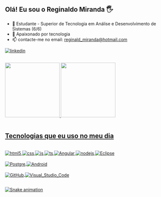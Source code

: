 ## Olá! Eu sou o Reginaldo Miranda 🖐️
- 🌱 Estudante - Superior de Tecnologia em Análise e Desenvolvimento de Sistemas (6/6)
- 🔭 Apaixonado por tecnologia
- 📫 contacte-me no email: reginald_miranda@hotmail.com
 
 
[![linkedin](	https://img.shields.io/badge/LinkedIn-0077B5?style=for-the-badge&logo=linkedin&logoColor=white)](https://www.linkedin.com/in/reginaldo-miranda)
  
<div style="display: inline_block"><br/>
<div style="display: inline_block">
  <a href="https://github.com/regi1297">
  <img height="180em" src="https://github-readme-stats.vercel.app/api?username=regi1297&show_icons=true&theme=cobalt&include_all_commits=true&count_private=true"/>
  <img height="180em" src="https://github-readme-stats.vercel.app/api/top-langs/?username=regi1297&layout=compact&langs_count=7&theme=cobalt"/>
  </div><br/>
 
## Tecnologias que eu uso no meu dia
 
<div style="display: inline_block"><br/>
<div style="display: inline_block">
  <img align="center" alt="html5" src="https://img.shields.io/badge/HTML5-E34F26?style=for-the-badge&logo=html5&logoColor=white" />
  <img align="center" alt="css" src="https://img.shields.io/badge/C%2B%2B-00599C?style=for-the-badge&logo=c%2B%2B&logoColor=white" />
  <img align="center" alt="js" src="https://img.shields.io/badge/JavaScript-F7DF1E?style=for-the-badge&logo=javascript&logoColor=black" />
  <img align="center" alt="ts" src="https://img.shields.io/badge/TypeScript-007ACC?style=for-the-badge&logo=typescript&logoColor=white" />
  <img align="center" alt="Angular" src="https://img.shields.io/badge/Angular-DD0031?style=for-the-badge&logo=angular&logoColor=white" />
  <img align="center" alt="nodejs" src="https://img.shields.io/badge/Node.js-43853D?style=for-the-badge&logo=node.js&logoColor=white" />
  <img align="center" alt="Eclipse" src="https://img.shields.io/badge/Eclipse-2C2255?style=for-the-badge&logo=eclipse&logoColor=white" />
 </div><br/>
 
<div style="display: inline_block">
 <img align="center" alt="Postgre" src="https://img.shields.io/badge/PostgreSQL-316192?style=for-the-badge&logo=postgresql&logoColor=white" />
 <img align="center" alt="Android" src="https://img.shields.io/badge/Android-3DDC84?style=for-the-badge&logo=android&logoColor=white" />
 </div><br/>

 <div style="display: inline_block">
  <img align="center" alt="GitHub" src="https://img.shields.io/badge/GitHub-100000?style=for-the-badge&logo=github&logoColor=white" />
  <img align="center" alt="Visual_Studio_Code" src="https://img.shields.io/badge/Visual_Studio_Code-0078D4?style=for-the-badge&logo=visual%20studio%20code&logoColor=white" />
 </div><br/>

<div> 

   ![Snake animation](https://github.com/regi1297/regi1297/blob/output/github-contribution-grid-snake.svg)

 </div>
